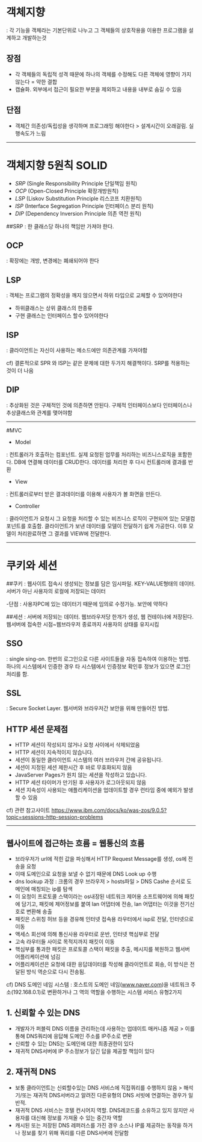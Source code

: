# 객체지향
: 각 기능을 객체라는 기본단위로 나누고 그 객체들의 상호작용을 이용한 프로그램을 설계하고 개발하는것

## 장점
- 각 객체들의 독립적 성격 때문에 하나의 객체를 수정해도 다른 객체에 영향이 가지 않는다 = 약한 결합
- 캡슐화. 외부에서 접근이 필요한 부분을 제외하고 내용을 내부로 숨길 수 있음

## 단점
- 객체간 의존성/독립성을 생각하며 프로그래밍 해야한다 > 설계시간이 오래걸림. 실행속도가 느림

-----

# 객체지향 5원칙 SOLID
- *SRP* (Single Responsibility Principle 단일책임 원칙)
- *OCP* (Open-Closed Principle 확장개방원칙)
- *LSP* (Liskov Substitution Principle 리스코프 치환원칙)
- *ISP* (Interface Segregation Principle 인터페이스 분리 원칙)
- *DIP* (Dependency Inversion Principle 의존 역전 원칙)

##SRP 
: 한 클래스당 하나의 책임만 가져야 한다.

## OCP
: 확장에는 개방, 변경에는 폐쇄되어야 한다

## LSP
: 객체는 프로그램의 정확성을 깨지 않으면서 하위 타입으로 교체할 수 있어야한다
- 하위클래스는 상위 클래스의 한종류
- 구현 클래스는 인터페이스 할수 있어야한다

## ISP
: 클라이언트는 자신이 사용하는 메소드에만 의존관계를 가져야함

cf) 결론적으로 SPR 와 ISP는 같은 문제에 대한 두가지 해결책이다. SRP를 적용하는 것이 더 나음

## DIP
: 추상화된 것은 구체적인 것에 의존하면 안된다. 구체적 인터페이스보다 인터페이스나 추상클래스와 관계를 맺어야함

-----
#MVC
- Model

: 컨트롤러가 호출하는 컴포넌트. 실제 요청된 업무를 처리하는 비즈니스로직을 포함한다. DB에 연결해 데이터를 CRUD한다. 데이터를 처리한 후 다시 컨트롤러에 결과를 반환
- View

: 컨트롤러로부터 받은 결과데이터를 이용해 사용자가 볼 화면을 만든다.
- Controller

: 클라이언트가 요청시 그 요청을 처리할 수 있는 비즈니스 로직이 구현되어 있는 모델컴포넌트를 호출함. 클라이언트가 보낸 데이터를 모델이 전달하기 쉽게 가공한다. 이후 모델이 처리완료하면 그 결과를 VIEW에 전달한다.

-----
# 쿠키와 세션

##쿠키
: 웹사이트 접속시 생성되는 정보를 담은 임시파일. KEY-VALUE형태의 데이터. 서버가 아닌 사용자의 로컬에 저장되는 데이터

-단점 : 사용자PC에 있는 데이터기 때문에 임의로 수정가능. 보안에 약하다

##세션
: 서버에 저장되는 데이터. 웹브라우저당 한개가 생성, 웹 컨테이너에 저장된다. 웹서버에 접속한 시점~웹브라우저 종료까지 사용자의 상태를 유지시킴

## SSO
: single sing-on. 한번의 로그인으로 다른 사이트들을 자동 접속하여 이용하는 방법. 하나의 시스템에서 인증한 경우 타 시스템에서 인증정보 확인후 정보가 있으면 로그인 처리를 함.

## SSL
: Secure Socket Layer. 웹서버와 브라우저간 보안을 위해 만들어진 방법. 

## HTTP 세션 문제점

- HTTP 세션이 작성되지 않거나 요청 사이에서 삭제되었음
- HTTP 세션이 지속적이지 않습니다.
- 세션이 동일한 클라이언트 시스템의 여러 브라우저 간에 공유됩니다.
- 세션이 지정된 세션 제한시간 후 바로 무효화되지 않음
- JavaServer Pages가 원치 않는 세션을 작성하고 있습니다.
- HTTP 세션 타이머가 만기된 후 사용자가 로그아웃되지 않음
- 세션 지속성이 사용되는 애플리케이션을 업데이트할 경우 런타임 중에 예외가 발생할 수 있음

cf) 관련 참고사이트
https://www.ibm.com/docs/ko/was-zos/9.0.5?topic=sessions-http-session-problems

-----

## 웹사이트에 접근하는 흐름 = 웹통신의 흐름
- 브라우저가 url에 적힌 값을 파싱해서 HTTP Request Message를 생성, os에 전송을 요청
- 이때 도메인으로 요청을 보낼 수 없기 때문에 DNS Look up 수행
- dns lookup 과정 : 크롬의 경우 브라우저 > hosts파일 > DNS Cashe 순서로 도메인에 매칭되는 ip를 탐색
- 이 요청이 프로토콜 스택이라는 os내장된 네트워크 제어용 소프트웨어에 의해 패킷에 담기고, 패킷에 제어정보를 붙여 lan 어댑터에 전송, lan 어댑터는 이것을 전기신호로 변환해 송출
- 패킷은 스위칭 허브 등을 경유해 인터넷 접속용 라우터에서 isp로 전달, 인터넷으로 이동
- 액세스 회선에 의해 통신사용 라우터로 운반, 인터넷 핵심부로 전달
- 고속 라우터들 사이로 목적지까지 패킷이 이동
- 핵심부를 통과한 패킷은 프로토콜 스택이 패킷을 추출, 메시지를 복원하고 웹서버 어플리케이션에 넘김
- 어플리케이션은 요청에 대한 응답데이터를 작성해 클라이언트로 회송, 이 방식은 전달된 방식 역순으로 다시 전송됨.

cf) DNS
도메인 네임 시스템 : 호스트의 도메인 네임(www.naver.com)을 네트워크 주소(192.168.0.1)로 변환하거나 그 역의 역할을 수행하는 시스템
서비스 유형2가지
## 1. 신뢰할 수 있는 DNS
- 개발자가 퍼블릭 DNS 이름을 관리하는데 사용하는 업데이트 매커니즘 제공 > 이를 통해 DNS쿼리에 응답해 도메인 주소를 IP주소로 변환
- 신뢰할 수 있는 DNS는 도메인에 대한 최종권한이 있다
- 재귀적 DNS서버에 IP 주소정보가 담긴 답을 제공할 책임이 있다
## 2. 재귀적 DNS
- 보통 클라이언트는 신뢰할수있는 DNS 서비스에 직접쿼리를 수행하지 않음 > 해석기/또는 재귀적 DNS서버라고 알려진 다른유형의 DNS 서빗에 연결하는 경우가 일반적. 
- 재귀적 DNS 서비스는 호텔 컨시어지 역할. DNS레코드를 소유하고 있지 않지만 사용자를 대신해 정보를 가져올 수 있는 중간자 역할
- 캐시된 또는 저장된 DNS 레퍼러스를 가진 경우 소스나 IP를 제공하는 동작을 하거나 정보를 찾기 위해 쿼리를 다른 DNS서버에 전달함

